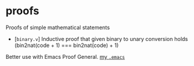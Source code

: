 # proofs
Proofs of simple mathematical statements

- [`binary.v`] Inductive proof that given binary to unary conversion holds (bin2nat(code + 1) === bin2nat(code) + 1)

Better use with Emacs Proof General. [my `.emacs`](https://github.com/dk14/emacs-init)

